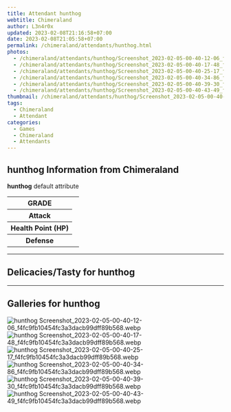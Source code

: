 ```yaml
---
title: Attendant hunthog
webtitle: Chimeraland
author: L3n4r0x
updated: 2023-02-08T21:16:58+07:00
date: 2023-02-08T21:05:58+07:00
permalink: /chimeraland/attendants/hunthog.html
photos:
  - /chimeraland/attendants/hunthog/Screenshot_2023-02-05-00-40-12-06_f4fc9fb10454fc3a3dacb99dff89b568.webp
  - /chimeraland/attendants/hunthog/Screenshot_2023-02-05-00-40-17-48_f4fc9fb10454fc3a3dacb99dff89b568.webp
  - /chimeraland/attendants/hunthog/Screenshot_2023-02-05-00-40-25-17_f4fc9fb10454fc3a3dacb99dff89b568.webp
  - /chimeraland/attendants/hunthog/Screenshot_2023-02-05-00-40-34-86_f4fc9fb10454fc3a3dacb99dff89b568.webp
  - /chimeraland/attendants/hunthog/Screenshot_2023-02-05-00-40-39-30_f4fc9fb10454fc3a3dacb99dff89b568.webp
  - /chimeraland/attendants/hunthog/Screenshot_2023-02-05-00-40-43-49_f4fc9fb10454fc3a3dacb99dff89b568.webp
thumbnail: /chimeraland/attendants/hunthog/Screenshot_2023-02-05-00-40-12-06_f4fc9fb10454fc3a3dacb99dff89b568.webp
tags:
  - Chimeraland
  - Attendant
categories:
  - Games
  - Chimeraland
  - Attendants
---
```


<section id="bootstrap-wrapper"><link rel="stylesheet" href="https://rawcdn.githack.com/dimaslanjaka/Web-Manajemen/0c3b5aa1813bd4abcd2c11bf3e37928b15c28664/css/bootstrap-5-3-0-alpha3-wrapper.css"/><h2>hunthog Information from Chimeraland</h2><p><b>hunthog</b> default attribute <table><tr><th>GRADE</th><td></td></tr><tr><th>Attack</th><td></td></tr><tr><th>Health Point (HP)</th><td></td></tr><tr><th>Defense</th><td></td></tr></table></p><hr/><h2>Delicacies/Tasty for hunthog</h2><hr/><div id="gallery"><h2>Galleries for hunthog</h2><div class="row"><div class="col-lg-6 col-12"><img src="/chimeraland/attendants/hunthog/Screenshot_2023-02-05-00-40-12-06_f4fc9fb10454fc3a3dacb99dff89b568.webp" alt="hunthog Screenshot_2023-02-05-00-40-12-06_f4fc9fb10454fc3a3dacb99dff89b568.webp"/></div><div class="col-lg-6 col-12"><img src="/chimeraland/attendants/hunthog/Screenshot_2023-02-05-00-40-17-48_f4fc9fb10454fc3a3dacb99dff89b568.webp" alt="hunthog Screenshot_2023-02-05-00-40-17-48_f4fc9fb10454fc3a3dacb99dff89b568.webp"/></div><div class="col-lg-6 col-12"><img src="/chimeraland/attendants/hunthog/Screenshot_2023-02-05-00-40-25-17_f4fc9fb10454fc3a3dacb99dff89b568.webp" alt="hunthog Screenshot_2023-02-05-00-40-25-17_f4fc9fb10454fc3a3dacb99dff89b568.webp"/></div><div class="col-lg-6 col-12"><img src="/chimeraland/attendants/hunthog/Screenshot_2023-02-05-00-40-34-86_f4fc9fb10454fc3a3dacb99dff89b568.webp" alt="hunthog Screenshot_2023-02-05-00-40-34-86_f4fc9fb10454fc3a3dacb99dff89b568.webp"/></div><div class="col-lg-6 col-12"><img src="/chimeraland/attendants/hunthog/Screenshot_2023-02-05-00-40-39-30_f4fc9fb10454fc3a3dacb99dff89b568.webp" alt="hunthog Screenshot_2023-02-05-00-40-39-30_f4fc9fb10454fc3a3dacb99dff89b568.webp"/></div><div class="col-lg-6 col-12"><img src="/chimeraland/attendants/hunthog/Screenshot_2023-02-05-00-40-43-49_f4fc9fb10454fc3a3dacb99dff89b568.webp" alt="hunthog Screenshot_2023-02-05-00-40-43-49_f4fc9fb10454fc3a3dacb99dff89b568.webp"/></div></div></div></section>